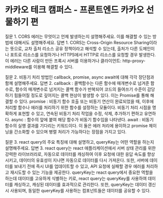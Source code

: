 # 카카오 테크 캠퍼스 - 프론트엔드 카카오 선물하기 편

질문 1. CORS 에러는 무엇이고 언제 발생하는지 설명해주세요. 이를 해결할 수 있는 방법에 대해서도 설명해주세요.
답변 1.
CORS는 Cross-Origin Resource Sharing이라는 뜻으로, 교차 출처 리소스 공유 정책이라고 해석할 수 있는데, 출처가 다른 도메인이나 포트로 리소스를 요청하거나 HTTPS에서 HTTP로 리소스를 요청할 경우 발생한다. 이 에러는 다른 사람이 만든 프록시 서버를 이용하거나 클라이언트: http-proxy-middleware를 이용해 해결할 수 있다.

질문 2. 비동기 처리 방법인 callback, promise, async await에 대해 각각 장단점과 함께 설명해주세요.
답변 2.
callback : 콜백함수는 다른 함수에 매개변수로 넘겨준 함수로, 함수의 매개변수로 넘겨지는 콜백 함수가 반복되어 코드의 들여쓰기 수준이 감당하기 힘들어질 정도로 깊어지는 콜백 현상이 발생할 수 있다. 이는 Promise를 통해 해결할 수 있다.
promise : 비동기 함수 호출 또는 비동기 연산이 완료되었을 때, 이후에 처리할 함수나 에러를 처리하기 위한 함수를 설정하는 모듈이다. 비동기 처리 시점을 명확하게 표현할 수 있고, 연속된 비동기 처리 작업을 수정, 삭제, 추가하기 편하고 유연하다.
async : 함수의 앞에 붙여 해당 함수가 비동기 함수임을 나타낸다.
await : 비동기 함수의 실행 결과를 기다리는 키워드이다.
이 둘은 에러 처리에 용이하고 promise 체이닝을 간소화할 수 있으며 병렬 처리가 가능하다는 장점을 가지고 있다.

질문 3. react query의 주요 특징에 대해 설명하고, queryKey는 어떤 역할을 하는지 설명해주세요.
답변 3.
react query는 react 애플리케이션에서 서버 상태 관리를 위한 강력한 라이브러리로, 자동으로 데이터를 캐싱하여 이후 요청에 대한 응답 속도를 향상시키고, 데이터의 유효성이 지나면 자동으로 데이터를 다시 가져온다. 또한, 서버에 데이터를 보내기 전에 즉시 UI를 업데이트할 수 있고, API 요청에 실패할 경우 에러를 처리하고 재시도할 수 있는 기능을 제공한다.
queryKey는 react query에서 중요한 역할을 하는데 데이터를 고유하게 식별하는 키로, react query는 queryKey를 사용하여 데이터를 캐싱하고, 캐싱된 데이터를 효과적으로 관리한다. 또한, queryKey는 데이터 갱신 시 사용되며, 동일한 queryKey를 사용하는 컴포넌트들은 데이터를 공유할 수 있다.
